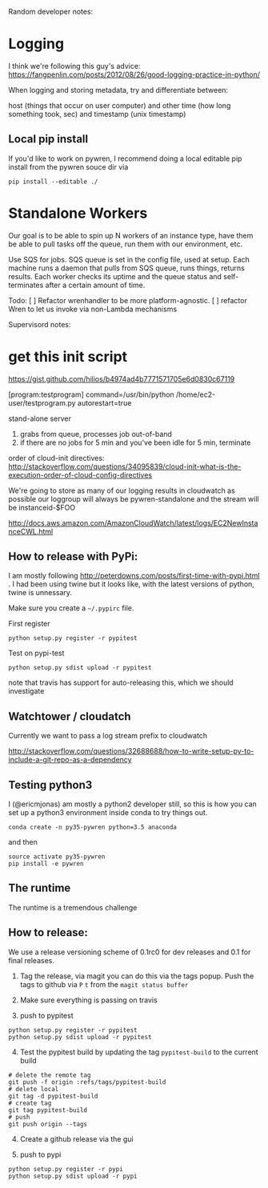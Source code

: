 Random developer notes:

# Logging

I think we're following this guy's advice:
https://fangpenlin.com/posts/2012/08/26/good-logging-practice-in-python/

When logging and storing metadata, try and differentiate between:

host (things that occur on user computer) and other
time (how long something took, sec) and timestamp (unix timestamp) 

## Local pip install
If you'd like to work on pywren, I recommend doing a local editable pip install
from the pywren souce dir via

```
pip install --editable ./
```


# Standalone Workers

Our goal is to be able to spin up N workers of an instance type, have
them be able to pull tasks off the queue, run them with our
environment, etc.

Use SQS for jobs. SQS queue is set in the config file, used at setup. 
Each machine runs a daemon that pulls from SQS queue, runs things, returns
results. 
Each worker checks its uptime and the queue status and self-terminates
after a certain amount of time. 

Todo: 
[ ] Refactor wrenhandler to be more platform-agnostic. 
[ ] refactor Wren to let us invoke via non-Lambda mechanisms




Supervisord notes:
# get this init script

https://gist.github.com/hilios/b4974ad4b7771571705e6d0830c67119


[program:testprogram]
command=/usr/bin/python /home/ec2-user/testprogram.py
autorestart=true


stand-alone server
1. grabs from queue, processes job out-of-band
2. if there are no jobs for 5 min and you've been idle for 5 min, terminate


order of cloud-init directives:
http://stackoverflow.com/questions/34095839/cloud-init-what-is-the-execution-order-of-cloud-config-directives

We're going to store as many of our logging results in cloudwatch as possible
our loggroup will always be pywren-standalone
and the stream will be instanceid-$FOO


http://docs.aws.amazon.com/AmazonCloudWatch/latest/logs/EC2NewInstanceCWL.html


## How to release with PyPi:
I am mostly following http://peterdowns.com/posts/first-time-with-pypi.html . I had
been using twine but it looks like, with the latest versions of python, 
twine is unnessary. 

Make sure you create a `~/.pypirc` file. 

First register
```
python setup.py register -r pypitest
```

Test on pypi-test
```
python setup.py sdist upload -r pypitest
```



note that travis has support for auto-releasing this, which we should investigate

## Watchtower / cloudatch
Currently we want to pass a log stream prefix to cloudwatch

http://stackoverflow.com/questions/32688688/how-to-write-setup-py-to-include-a-git-repo-as-a-dependency


## Testing python3

I (@ericmjonas) am mostly a python2 developer still, so this is how
you can set up a python3 environment inside conda to try things out.

```
conda create -n py35-pywren python=3.5 anaconda
```
and then
```
source activate py35-pywren
pip install -e pywren
```

## The runtime
The runtime is a tremendous challenge

## How to release:

We use a release versioning scheme of 0.1rc0 for dev releases and 0.1
for final releases.

1. Tag the release, via magit you can do this via the tags popup. Push the tags to github via `P` `t` from the `magit status buffer`

2. Make sure everything is passing on travis

3. push to pypitest

```
python setup.py register -r pypitest
python setup.py sdist upload -r pypitest
```
4. Test the pypitest build by updating the tag `pypitest-build` to the current build

```
# delete the remote tag
git push -f origin :refs/tags/pypitest-build
# delete local 
git tag -d pypitest-build
# create tag
git tag pypitest-build
# push
git push origin --tags
```

4. Create a github release via the gui

5. push to pypi

```
python setup.py register -r pypi
python setup.py sdist upload -r pypi
```

